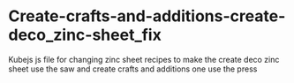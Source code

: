 # Create-crafts-and-additions-create-deco_zinc-sheet_fix
Kubejs js file for changing zinc sheet recipes to make the create deco zinc sheet use the saw and create crafts and additions one use the press
